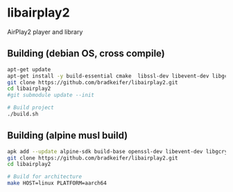 # libairplay2
AirPlay2 player and library

## Building (debian OS, cross compile)

```sh
apt-get update
apt-get install -y build-essential cmake  libssl-dev libevent-dev libgcrypt20-dev
git clone https://github.com/bradkeifer/libairplay2.git
cd libairplay2
#git submodule update --init

# Build project
./build.sh
```

## Building (alpine musl build)

```sh
apk add --update alpine-sdk build-base openssl-dev libevent-dev libgcrypt-dev
git clone https://github.com/bradkeifer/libairplay2.git
cd libairplay2

# Build for architecture
make HOST=linux PLATFORM=aarch64
```
